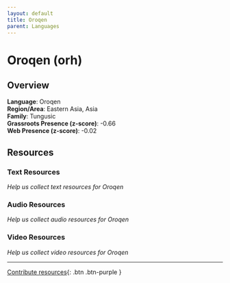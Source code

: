 ```yaml
---
layout: default
title: Oroqen
parent: Languages
---
```


# Oroqen (orh)

## Overview

**Language**: Oroqen  
**Region/Area**: Eastern Asia, Asia  
**Family**: Tungusic  
**Grassroots Presence (z-score)**: -0.66  
**Web Presence (z-score)**: -0.02  

## Resources

### Text Resources
*Help us collect text resources for Oroqen*

### Audio Resources
*Help us collect audio resources for Oroqen*

### Video Resources
*Help us collect video resources for Oroqen*

---

[Contribute resources](https://forms.office.com/e/1SfLJx3u1r){: .btn .btn-purple }
